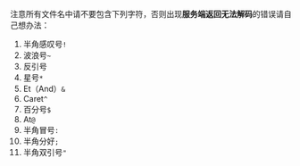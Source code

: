注意所有文件名中请不要包含下列字符，否则出现**服务端返回无法解码**的错误请自己想办法：

1. 半角感叹号`!`
2. 波浪号`~`
3. 反引号
4. 星号`*`
5. Et（And）`&`
6. Caret`^`
7. 百分号`$`
8. At`@`
9. 半角冒号`:`
10. 半角分好`;`
11. 半角双引号`"`